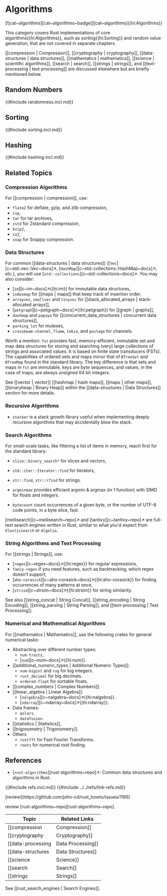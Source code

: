 # Algorithms

[![cat~algorithms][cat~algorithms~badge]][cat~algorithms]{{hi:Algorithms}}

This category covers Rust implementations of core algorithms{{hi:Algorithms}}, such as sorting{{hi:Sorting}} and random value generation, that are not covered in separate chapters.

[[compression | Compression]], [[cryptography | cryptography]], [[data-structures | data structures]], [[mathematics | mathematics]], [[science | scientific algorithms]], [[search | search]], [[strings | strings]], and [[text-processing | text processing]] are discussed elsewhere but are briefly mentioned below.

## Random Numbers

{{#include randomness.incl.md}}

## Sorting

{{#include sorting.incl.md}}

## Hashing

{{#include hashing.incl.md}}

## Related Topics

### Compression Algorithms

For [[compression | compression]], use:
- `flate2` for deflate, gzip, and zlib compression,
- `zip`,
- `tar` for tar archives,
- `zstd` for Zstandard compression,
- `bzip2`,
- `xz2`,
- `snap` for Snappy compression.

### Data Structures

For common [[data-structures | data structures]] ([`Vec`][c~std::vec::Vec~docs]↗, [`HashMap`][c~std::collections::HashMap~docs]↗, etc.), you will use [`std::collections`][c~std::collections~docs]↗. You may also consider:

- [`im`][c~im~docs]↗{{hi:im}} for immutable data structures,
- `indexmap` for [[maps | maps]] that keep track of insertion order,
- `arrayvec`, `smallvec` and `tinyvec` for [[stack_allocated_arrays | stack-allocated arrays]],
- [`petgraph`][c~petgraph~docs]↗{{hi:petgraph}} for [[graph | graphs]],
- `dashmap` and `papaya` for [[concurrent_data_structures | concurrent data structures]],
- `parking_lot` for mutexes,
- `crossbeam-channel`, `flume`, `tokio`, and `postage` for channels.

Worth a mention: `fst` provides fast, memory-efficient, immutable set and map data structures for storing and searching (very) large collections of strings and associated values. It is based on finite state transducers (FSTs). The capabilities of ordered sets and maps mirror that of `BTreeSet` and `BTreeMap` found in the standard library. The key difference is that sets and maps in `fst` are immutable, keys are byte sequences, and values, in the case of maps, are always unsigned 64 bit integers.

See [[vector | vector]] [[hashmap | hash maps]], [[maps | other maps]], [[binaryheap | Binary Heap]] within the [[data-structures | Data Structures]] section for more details.

### Recursive Algorithms

- `stacker` is a stack growth library useful when implementing deeply recursive algorithms that may accidentally blow the stack.

### Search Algorithms

For small-scale tasks, like filtering a list of items in memory, reach first for the standard library:

- `slice::binary_search*` for slices and vectors,
- `std::iter::Iterator::find` for iterators,
- `str::find`, `str::rfind` for strings.

- `argminmax` provides efficient argmin & argmax (in 1 function) with SIMD for floats and integers.
- `bytecount` count occurrences of a given byte, or the number of UTF-8 code points, in a byte slice, fast.

[meilisearch][c~meilisearch~repo]↗ and [tantivy][c~tantivy~repo]↗ are full-text search engines written in Rust, similar to what you'd expect from `Elasticsearch` or `Algolia`.

### String Algorithms and Text Processing

For [[strings | Strings]], use:

- [`regex`][c~regex~docs]↗{{hi:regex}} for regular expressions,
- `fancy-regex` if you need features, such as backtracking, which regex doesn't support,
- [`aho-corasick`][c~aho-corasick~docs]↗{{hi:aho-corasick}} for finding occurrences of many patterns at once,
- [`strsim`][c~strsim~docs]↗{{hi:strsim}} for string similarity.

See also [[string_concat | String Concat]], [[string_encoding | String Encoding]], [[string_parsing | String Parsing]], and [[text-processing | Text Processing]].

### Numerical and Mathematical Algorithms

For [[mathematics | Mathematics]], use the following crates for general numerical tasks:

- Abstracting over different number types:
  - `num-traits`,
  - [`num`][c~num~docs]↗{{hi:num}}.
- [[additional_numeric_types | Additional Numeric Types]]:
  - `num-bigint` and `rug` for big integers.
  - `rust_decimal` for big decimals.
  - `ordered-float` for sortable floats.
- [[complex_numbers | Complex Numbers]].
- [[linear_algebra | Linear Algebra]]:
  - [`nalgebra`][c~nalgebra~docs]↗{{hi:nalgebra}}.
  - [`ndarray`][c~ndarray~docs]↗{{hi:ndarray}}.
- Data frames:
  - `polars`.
  - `datafusion`.
- [[statistics | Statistics]],
- [[trigonometry | Trigonometry]].
- Others
  - `rustfft` for Fast Fourier Transforms.
  - `roots` for numerical root finding.

## References

- [`rust-algorithms`][rust-algorithms~repo]↗: Common data structures and algorithms in Rust.

{{#include refs.incl.md}}
{{#include ../../refs/link-refs.md}}

<div class="hidden">
[review](https://github.com/john-cd/rust_howto/issues/1165)

review [rust-algorithms~repo][rust-algorithms~repo].

| Topic | Related Links |
|---|---|
| [[compression | Compression]] | |
| [[cryptography | Cryptography]] | [[cryptography_utilities | Cryptography Utilities]], [[encryption | Encryption]],
| [[data-processing | Data Processing]] | |
| [[data-structures | Data Structures]] | [[concurrent_data_structures | Concurrent Data Structures]] |
| [[science | Science]] | [[_machine_learning | Machine Learning]], [[science_geo | Geoscience]], [[science_neuroscience | Neuroscience]], [[science_robotics | Science Robotics]], [[simulation | Simulation]] |
| [[search | Search]] | [[rust_search_engines | Search Engines]] |
| [[strings | Strings]] | [[string_concat | String Concat]], [[string_encoding | String Encoding]], [[string_parsing | String Parsing]], [[text-processing | Text Processing]] |

See [[rust_search_engines | Search Engines]].

</div>
